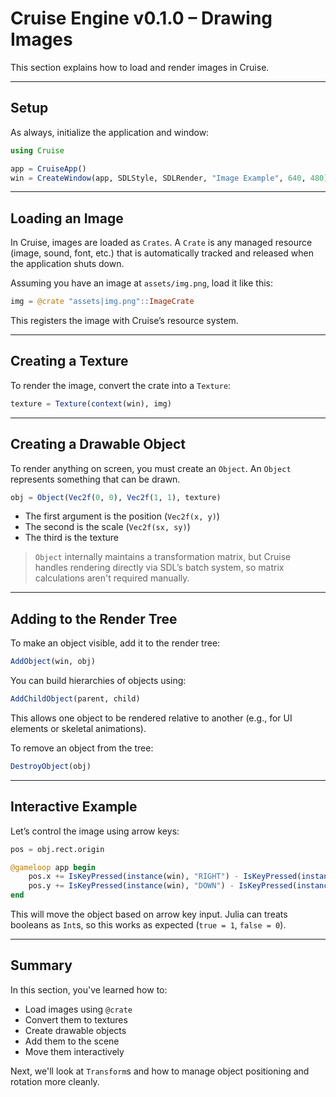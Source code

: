 # Cruise Engine v0.1.0 – Drawing Images

This section explains how to load and render images in Cruise.

---

## Setup

As always, initialize the application and window:

```julia
using Cruise

app = CruiseApp()
win = CreateWindow(app, SDLStyle, SDLRender, "Image Example", 640, 480)
```

---

## Loading an Image

In Cruise, images are loaded as `Crates`. A `Crate` is any managed resource (image, sound, font, etc.) that is automatically tracked and released when the application shuts down.

Assuming you have an image at `assets/img.png`, load it like this:

```julia
img = @crate "assets|img.png"::ImageCrate
```

This registers the image with Cruise’s resource system.

---

## Creating a Texture

To render the image, convert the crate into a `Texture`:

```julia
texture = Texture(context(win), img)
```

---

## Creating a Drawable Object

To render anything on screen, you must create an `Object`. An `Object` represents something that can be drawn.

```julia
obj = Object(Vec2f(0, 0), Vec2f(1, 1), texture)
```

* The first argument is the position (`Vec2f(x, y)`)
* The second is the scale (`Vec2f(sx, sy)`)
* The third is the texture

> `Object` internally maintains a transformation matrix, but Cruise handles rendering directly via SDL’s batch system, so matrix calculations aren't required manually.

---

## Adding to the Render Tree

To make an object visible, add it to the render tree:

```julia
AddObject(win, obj)
```

You can build hierarchies of objects using:

```julia
AddChildObject(parent, child)
```

This allows one object to be rendered relative to another (e.g., for UI elements or skeletal animations).

To remove an object from the tree:

```julia
DestroyObject(obj)
```

---

## Interactive Example

Let’s control the image using arrow keys:

```julia
pos = obj.rect.origin

@gameloop app begin
    pos.x += IsKeyPressed(instance(win), "RIGHT") - IsKeyPressed(instance(win), "LEFT")
    pos.y += IsKeyPressed(instance(win), "DOWN") - IsKeyPressed(instance(win), "UP")
end
```

This will move the object based on arrow key input. Julia can treats booleans as `Int`s, so this works as expected (`true = 1`, `false = 0`).

---

## Summary

In this section, you've learned how to:

* Load images using `@crate`
* Convert them to textures
* Create drawable objects
* Add them to the scene
* Move them interactively

Next, we'll look at `Transform`s and how to manage object positioning and rotation more cleanly.
